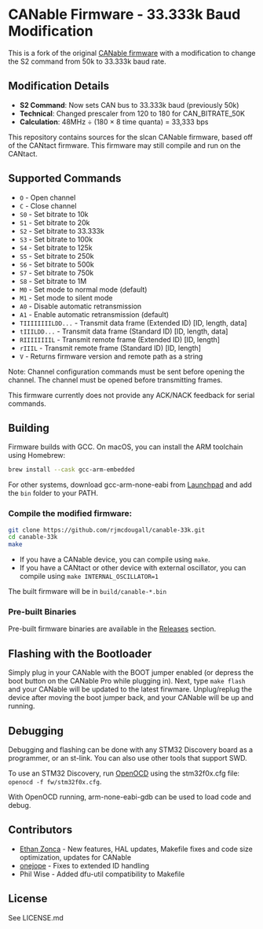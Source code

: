 # CANable Firmware - 33.333k Baud Modification

This is a fork of the original [CANable firmware](https://github.com/normaldotcom/canable-fw) with a modification to change the S2 command from 50k to 33.333k baud rate.

## Modification Details

- **S2 Command**: Now sets CAN bus to 33.333k baud (previously 50k)
- **Technical**: Changed prescaler from 120 to 180 for CAN_BITRATE_50K
- **Calculation**: 48MHz ÷ (180 × 8 time quanta) = 33,333 bps

This repository contains sources for the slcan CANable firmware, based off of the CANtact firmware. This firmware may still compile and run on the CANtact.

## Supported Commands

- `O` - Open channel 
- `C` - Close channel 
- `S0` - Set bitrate to 10k
- `S1` - Set bitrate to 20k
- `S2` - Set bitrate to 33.333k
- `S3` - Set bitrate to 100k
- `S4` - Set bitrate to 125k
- `S5` - Set bitrate to 250k
- `S6` - Set bitrate to 500k
- `S7` - Set bitrate to 750k
- `S8` - Set bitrate to 1M
- `M0` - Set mode to normal mode (default)
- `M1` - Set mode to silent mode
- `A0` - Disable automatic retransmission 
- `A1` - Enable automatic retransmission (default)
- `TIIIIIIIILDD...` - Transmit data frame (Extended ID) [ID, length, data]
- `tIIILDD...` - Transmit data frame (Standard ID) [ID, length, data]
- `RIIIIIIIIL` - Transmit remote frame (Extended ID) [ID, length]
- `rIIIL` - Transmit remote frame (Standard ID) [ID, length]
- `V` - Returns firmware version and remote path as a string

Note: Channel configuration commands must be sent before opening the channel. The channel must be opened before transmitting frames.

This firmware currently does not provide any ACK/NACK feedback for serial commands.

## Building

Firmware builds with GCC. On macOS, you can install the ARM toolchain using Homebrew:

```bash
brew install --cask gcc-arm-embedded
```

For other systems, download gcc-arm-none-eabi from [Launchpad](https://launchpad.net/gcc-arm-embedded/+download) and add the `bin` folder to your PATH.

### Compile the modified firmware:

```bash
git clone https://github.com/rjmcdougall/canable-33k.git
cd canable-33k
make
```

- If you have a CANable device, you can compile using `make`. 
- If you have a CANtact or other device with external oscillator, you can compile using `make INTERNAL_OSCILLATOR=1`

The built firmware will be in `build/canable-*.bin`

### Pre-built Binaries

Pre-built firmware binaries are available in the [Releases](https://github.com/rjmcdougall/canable-33k/releases) section.

## Flashing with the Bootloader

Simply plug in your CANable with the BOOT jumper enabled (or depress the boot button on the CANable Pro while plugging in). Next, type `make flash` and your CANable will be updated to the latest firwmare. Unplug/replug the device after moving the boot jumper back, and your CANable will be up and running.

## Debugging

Debugging and flashing can be done with any STM32 Discovery board as a
programmer, or an st-link. You can also use other tools that support SWD.

To use an STM32 Discovery, run [OpenOCD](http://openocd.sourceforge.net/) using
the stm32f0x.cfg file: `openocd -f fw/stm32f0x.cfg`.

With OpenOCD running, arm-none-eabi-gdb can be used to load code and debug.

## Contributors

- [Ethan Zonca](https://github.com/normaldotcom) - New features, HAL updates, Makefile fixes and code size optimization, updates for CANable
- [onejope](https://github.com/onejope) - Fixes to extended ID handling
- Phil Wise - Added dfu-util compatibility to Makefile

## License

See LICENSE.md
